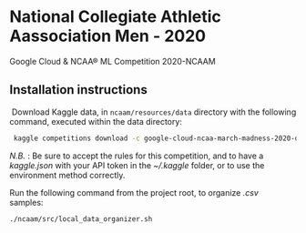 # National Collegiate Athletic Aassociation Men - 2020 
Google Cloud & NCAA® ML Competition 2020-NCAAM  

## Installation instructions
 Download Kaggle data, in  `ncaam/resources/data` directory with the following command, executed within the data directory:  

```bash
 kaggle competitions download -c google-cloud-ncaa-march-madness-2020-division-1-mens-tournament 
```

*N.B.* : Be sure to accept the rules for this competition, and to have a *kaggle.json* with your API token in the *~/.kaggle* folder, or to use the environment method correctly.  

Run the following command from the project root, to organize *.csv* samples: 

```bash
./ncaam/src/local_data_organizer.sh 
```